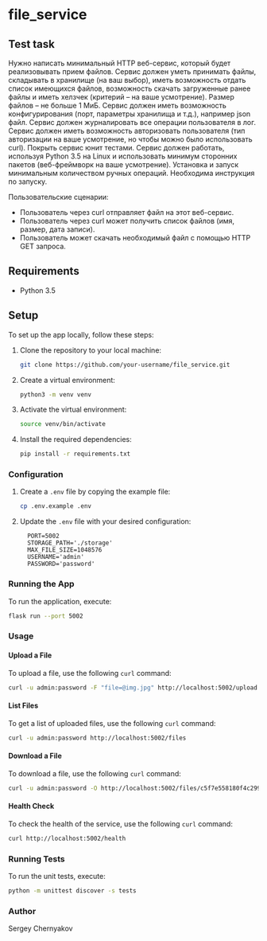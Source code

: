 # file_service

## Test task

Нужно написать минимальный HTTP веб-сервис, который будет реализовывать прием файлов. Сервис должен уметь принимать файлы, складывать в хранилище (на ваш выбор), иметь возможность отдать список имеющихся файлов, возможность скачать загруженные ранее файлы и иметь хелзчек (критерий – на ваше усмотрение). Размер файлов – не больше 1 МиБ. Сервис должен иметь возможность конфигурирования (порт, параметры хранилища и т.д.), например json файл. Сервис должен журналировать все операции пользователя в лог. Сервис должен иметь возможность авторизовать пользователя (тип авторизации на ваше усмотрение, но чтобы можно было использовать curl). Покрыть сервис юнит тестами. Сервис должен работать, используя Python 3.5 на Linux и использовать минимум сторонних пакетов (веб-фреймворк на ваше усмотрение). Установка и запуск минимальным количеством ручных операций. Необходима инструкция по запуску.

Пользовательские сценарии:
- Пользователь через curl отправляет файл на этот веб-сервис.
- Пользователь через curl может получить список файлов (имя, размер, дата записи).
- Пользователь может скачать необходимый файл с помощью HTTP GET запроса.

## Requirements

- Python 3.5

## Setup
To set up the app locally, follow these steps:

1. Clone the repository to your local machine:
    ```sh
    git clone https://github.com/your-username/file_service.git
    ```

2. Create a virtual environment:
    ```sh
    python3 -m venv venv
    ```

3. Activate the virtual environment:
    ```sh
    source venv/bin/activate
    ```

4. Install the required dependencies:
    ```sh
    pip install -r requirements.txt
    ```

### Configuration

1. Create a `.env` file by copying the example file:
    ```sh
    cp .env.example .env
    ```

2. Update the `.env` file with your desired configuration:
    ```env
      PORT=5002
      STORAGE_PATH='./storage'
      MAX_FILE_SIZE=1048576
      USERNAME='admin'
      PASSWORD='password'
    ```

### Running the App

To run the application, execute:
```sh
flask run --port 5002
```

### Usage

#### Upload a File

To upload a file, use the following `curl` command:
```sh
curl -u admin:password -F "file=@img.jpg" http://localhost:5002/upload
```

#### List Files

To get a list of uploaded files, use the following `curl` command:
```sh
curl -u admin:password http://localhost:5002/files
```

#### Download a File

To download a file, use the following `curl` command:
```sh
curl -u admin:password -O http://localhost:5002/files/c5f7e558180f4c2998c92614e0ed5776.jpg
```

#### Health Check

To check the health of the service, use the following `curl` command:
```sh
curl http://localhost:5002/health
```

### Running Tests

To run the unit tests, execute:
```sh
python -m unittest discover -s tests
```

### Author
Sergey Chernyakov
```
